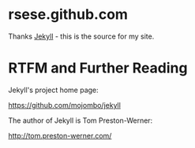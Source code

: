 # rsese.github.com

Thanks [Jekyll](https://github.com/mojombo/jekyll) - this is the source for my site. 

# RTFM and Further Reading

Jekyll's project home page:

  https://github.com/mojombo/jekyll

The author of Jekyll is Tom Preston-Werner:

  http://tom.preston-werner.com/
